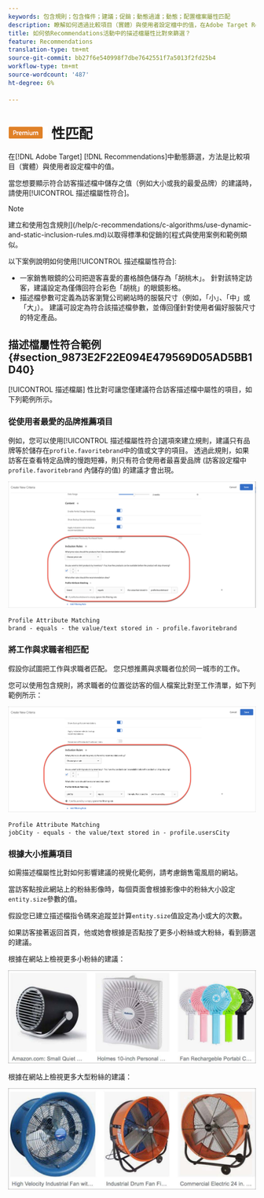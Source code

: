 ```yaml
---
keywords: 包含規則；包含條件；建議；促銷；動態過濾；動態；配置檔案屬性匹配
description: 瞭解如何透過比較項目（實體）與使用者設定檔中的值，在Adobe Target Recommendations中動態篩選。
title: 如何依Recommendations活動中的描述檔屬性比對來篩選？
feature: Recommendations
translation-type: tm+mt
source-git-commit: bb27f6e540998f7dbe7642551f7a5013f2fd25b4
workflow-type: tm+mt
source-wordcount: '487'
ht-degree: 6%

---
```



# ![PREMIUMProfile屬](/help/assets/premium.png) 性匹配

在[!DNL Adobe Target] [!DNL Recommendations]中動態篩選，方法是比較項目（實體）與使用者設定檔中的值。

當您想要顯示符合訪客描述檔中儲存之值（例如大小或我的最愛品牌）的建議時，請使用[!UICONTROL 描述檔屬性符合]。

>[!NOTE]
>
>建立和使用包含規則](/help/c-recommendations/c-algorithms/use-dynamic-and-static-inclusion-rules.md)以取得標準和促銷的[程式與使用案例和範例類似。

以下案例說明如何使用[!UICONTROL 描述檔屬性符合]:

* 一家銷售眼鏡的公司把遊客喜愛的畫格顏色儲存為「胡桃木」。 針對該特定訪客，建議設定為僅傳回符合彩色「胡桃」的眼鏡影格。
* 描述檔參數可定義為訪客瀏覽公司網站時的服裝尺寸（例如，「小」、「中」或「大」）。 建議可設定為符合該描述檔參數，並傳回僅針對使用者偏好服裝尺寸的特定產品。

## 描述檔屬性符合範例{#section_9873E2F22E094E479569D05AD5BB1D40}

[!UICONTROL 描述檔屬] 性比對可讓您僅建議符合訪客描述檔中屬性的項目，如下列範例所示。

### 從使用者最愛的品牌推薦項目

例如，您可以使用[!UICONTROL 描述檔屬性符合]選項來建立規則，建議只有品牌等於儲存在`profile.favoritebrand`中的值或文字的項目。 透過此規則，如果訪客在查看特定品牌的慢跑短褲，則只有符合使用者最喜愛品牌 (訪客設定檔中 `profile.favoritebrand` 內儲存的值) 的建議才會出現。

![最愛的品牌](/help/c-recommendations/c-algorithms/assets/favorite-brand.png)

```
Profile Attribute Matching
brand - equals - the value/text stored in - profile.favoritebrand
```

### 將工作與求職者相匹配

假設你試圖把工作與求職者匹配。 您只想推薦與求職者位於同一城市的工作。

您可以使用包含規則，將求職者的位置從訪客的個人檔案比對至工作清單，如下列範例所示：

![使用者的城市](/help/c-recommendations/c-algorithms/assets/city.png)

```
Profile Attribute Matching
jobCity - equals - the value/text stored in - profile.usersCity
```

### 根據大小推薦項目

如需描述檔屬性比對如何影響建議的視覺化範例，請考慮銷售電風扇的網站。

當訪客點按此網站上的粉絲影像時，每個頁面會根據影像中的粉絲大小設定`entity.size`參數的值。

假設您已建立描述檔指令碼來追蹤並計算`entity.size`值設定為小或大的次數。

如果訪客接著返回首頁，他或她會根據是否點按了更多小粉絲或大粉絲，看到篩選的建議。

根據在網站上檢視更多小粉絲的建議：

![小粉絲建議](/help/c-recommendations/c-algorithms/assets/small-fans.png)

根據在網站上檢視更多大型粉絲的建議：

![大型粉絲建議](/help/c-recommendations/c-algorithms/assets/large-fans.png)
